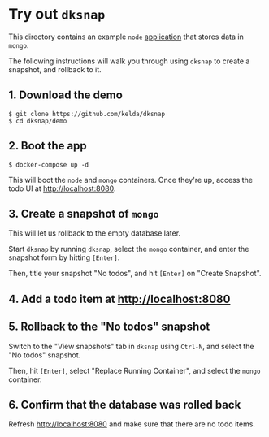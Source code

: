 # Try out `dksnap`

This directory contains an example `node`
[application](https://github.com/scotch-io/node-todo) that stores data in
`mongo`.

The following instructions will walk you through using `dksnap` to create a
snapshot, and rollback to it.

## 1. Download the demo

```
$ git clone https://github.com/kelda/dksnap
$ cd dksnap/demo
```

## 2. Boot the app

```
$ docker-compose up -d
```

This will boot the `node` and `mongo` containers. Once they're up, access the
todo UI at [http://localhost:8080](http://localhost:8080).

## 3. Create a snapshot of `mongo`

This will let us rollback to the empty database later.

Start `dksnap` by running `dksnap`, select the `mongo` container, and enter the
snapshot form by hitting `[Enter]`.

Then, title your snapshot "No todos", and hit `[Enter]` on "Create Snapshot".

## 4. Add a todo item at [http://localhost:8080](http://localhost:8080)

## 5. Rollback to the "No todos" snapshot

Switch to the "View snapshots" tab in `dksnap` using `Ctrl-N`, and select the
"No todos" snapshot.

Then, hit `[Enter]`, select "Replace Running Container", and select the `mongo` container.

## 6. Confirm that the database was rolled back

Refresh [http://localhost:8080](http://localhost:8080) and make sure that there
are no todo items.
